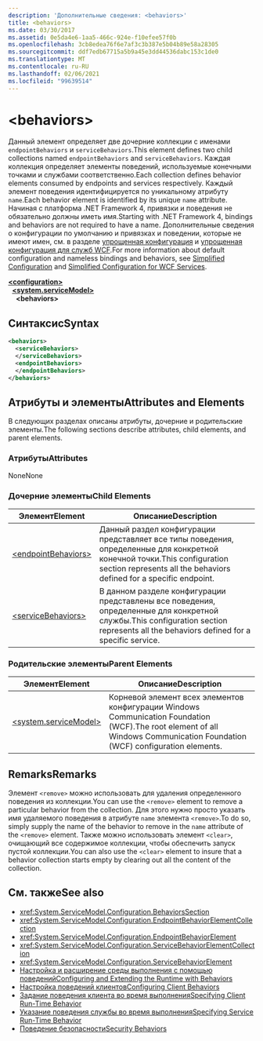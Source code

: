 ```yaml
---
description: 'Дополнительные сведения: <behaviors>'
title: <behaviors>
ms.date: 03/30/2017
ms.assetid: 0e5da4e6-1aa5-466c-924e-f10efee57f0b
ms.openlocfilehash: 3cb8edea76f6e7af3c3b387e5b04b89e58a28305
ms.sourcegitcommit: ddf7edb67715a5b9a45e3dd44536dabc153c1de0
ms.translationtype: MT
ms.contentlocale: ru-RU
ms.lasthandoff: 02/06/2021
ms.locfileid: "99639514"
---
```

# \<behaviors>

<span data-ttu-id="d2779-102">Данный элемент определяет две дочерние коллекции с именами `endpointBehaviors` и `serviceBehaviors`.</span><span class="sxs-lookup"><span data-stu-id="d2779-102">This element defines two child collections named `endpointBehaviors` and `serviceBehaviors`.</span></span>  <span data-ttu-id="d2779-103">Каждая коллекция определяет элементы поведений, используемые конечными точками и службами соответственно.</span><span class="sxs-lookup"><span data-stu-id="d2779-103">Each collection defines behavior elements consumed by endpoints and services respectively.</span></span> <span data-ttu-id="d2779-104">Каждый элемент поведения идентифицируется по уникальному атрибуту `name`.</span><span class="sxs-lookup"><span data-stu-id="d2779-104">Each behavior element is identified by its unique `name` attribute.</span></span> <span data-ttu-id="d2779-105">Начиная с платформа .NET Framework 4, привязки и поведения не обязательно должны иметь имя.</span><span class="sxs-lookup"><span data-stu-id="d2779-105">Starting with .NET Framework 4, bindings and behaviors are not required to have a name.</span></span> <span data-ttu-id="d2779-106">Дополнительные сведения о конфигурации по умолчанию и привязках и поведении, которые не имеют имен, см. в разделе [упрощенная конфигурация](../../../wcf/simplified-configuration.md) и [упрощенная конфигурация для служб WCF](../../../wcf/samples/simplified-configuration-for-wcf-services.md).</span><span class="sxs-lookup"><span data-stu-id="d2779-106">For more information about default configuration and nameless bindings and behaviors, see [Simplified Configuration](../../../wcf/simplified-configuration.md) and [Simplified Configuration for WCF Services](../../../wcf/samples/simplified-configuration-for-wcf-services.md).</span></span>  
  
[**\<configuration>**](../configuration-element.md)\
&nbsp;&nbsp;[**\<system.serviceModel>**](system-servicemodel.md)\
&nbsp;&nbsp;&nbsp;&nbsp;**\<behaviors>**  
  
## <a name="syntax"></a><span data-ttu-id="d2779-107">Синтаксис</span><span class="sxs-lookup"><span data-stu-id="d2779-107">Syntax</span></span>  
  
```xml  
<behaviors>
  <serviceBehaviors>
  </serviceBehaviors>
  <endpointBehaviors>
  </endpointBehaviors>
</behaviors>
```  
  
## <a name="attributes-and-elements"></a><span data-ttu-id="d2779-108">Атрибуты и элементы</span><span class="sxs-lookup"><span data-stu-id="d2779-108">Attributes and Elements</span></span>  

 <span data-ttu-id="d2779-109">В следующих разделах описаны атрибуты, дочерние и родительские элементы.</span><span class="sxs-lookup"><span data-stu-id="d2779-109">The following sections describe attributes, child elements, and parent elements.</span></span>  
  
### <a name="attributes"></a><span data-ttu-id="d2779-110">Атрибуты</span><span class="sxs-lookup"><span data-stu-id="d2779-110">Attributes</span></span>  

 <span data-ttu-id="d2779-111">None</span><span class="sxs-lookup"><span data-stu-id="d2779-111">None</span></span>  
  
### <a name="child-elements"></a><span data-ttu-id="d2779-112">Дочерние элементы</span><span class="sxs-lookup"><span data-stu-id="d2779-112">Child Elements</span></span>  
  
|<span data-ttu-id="d2779-113">Элемент</span><span class="sxs-lookup"><span data-stu-id="d2779-113">Element</span></span>|<span data-ttu-id="d2779-114">Описание</span><span class="sxs-lookup"><span data-stu-id="d2779-114">Description</span></span>|  
|-------------|-----------------|  
|[\<endpointBehaviors>](endpointbehaviors.md)|<span data-ttu-id="d2779-115">Данный раздел конфигурации представляет все типы поведения, определенные для конкретной конечной точки.</span><span class="sxs-lookup"><span data-stu-id="d2779-115">This configuration section represents all the behaviors defined for a specific endpoint.</span></span>|  
|[\<serviceBehaviors>](servicebehaviors.md)|<span data-ttu-id="d2779-116">В данном разделе конфигурации представлены все поведения, определенные для конкретной службы.</span><span class="sxs-lookup"><span data-stu-id="d2779-116">This configuration section represents all the behaviors defined for a specific service.</span></span>|  
  
### <a name="parent-elements"></a><span data-ttu-id="d2779-117">Родительские элементы</span><span class="sxs-lookup"><span data-stu-id="d2779-117">Parent Elements</span></span>  
  
|<span data-ttu-id="d2779-118">Элемент</span><span class="sxs-lookup"><span data-stu-id="d2779-118">Element</span></span>|<span data-ttu-id="d2779-119">Описание</span><span class="sxs-lookup"><span data-stu-id="d2779-119">Description</span></span>|  
|-------------|-----------------|  
|[\<system.serviceModel>](system-servicemodel.md)|<span data-ttu-id="d2779-120">Корневой элемент всех элементов конфигурации Windows Communication Foundation (WCF).</span><span class="sxs-lookup"><span data-stu-id="d2779-120">The root element of all Windows Communication Foundation (WCF) configuration elements.</span></span>|  
  
## <a name="remarks"></a><span data-ttu-id="d2779-121">Remarks</span><span class="sxs-lookup"><span data-stu-id="d2779-121">Remarks</span></span>  

 <span data-ttu-id="d2779-122">Элемент `<remove>` можно использовать для удаления определенного поведения из коллекции.</span><span class="sxs-lookup"><span data-stu-id="d2779-122">You can use the `<remove>` element to remove a particular behavior from the collection.</span></span> <span data-ttu-id="d2779-123">Для этого нужно просто указать имя удаляемого поведения в атрибуте `name` элемента `<remove>`.</span><span class="sxs-lookup"><span data-stu-id="d2779-123">To do so, simply supply the name of the behavior to remove in the `name` attribute of the `<remove>` element.</span></span>  <span data-ttu-id="d2779-124">Также можно использовать элемент `<clear>`, очищающий все содержимое коллекции, чтобы обеспечить запуск пустой коллекции.</span><span class="sxs-lookup"><span data-stu-id="d2779-124">You can also use the `<clear>` element to insure that a behavior collection starts empty by clearing out all the content of the collection.</span></span>  
  
## <a name="see-also"></a><span data-ttu-id="d2779-125">См. также</span><span class="sxs-lookup"><span data-stu-id="d2779-125">See also</span></span>

- <xref:System.ServiceModel.Configuration.BehaviorsSection>
- <xref:System.ServiceModel.Configuration.EndpointBehaviorElementCollection>
- <xref:System.ServiceModel.Configuration.EndpointBehaviorElement>
- <xref:System.ServiceModel.Configuration.ServiceBehaviorElementCollection>
- <xref:System.ServiceModel.Configuration.ServiceBehaviorElement>
- [<span data-ttu-id="d2779-126">Настройка и расширение среды выполнения с помощью поведений</span><span class="sxs-lookup"><span data-stu-id="d2779-126">Configuring and Extending the Runtime with Behaviors</span></span>](../../../wcf/extending/configuring-and-extending-the-runtime-with-behaviors.md)
- [<span data-ttu-id="d2779-127">Настройка поведений клиентов</span><span class="sxs-lookup"><span data-stu-id="d2779-127">Configuring Client Behaviors</span></span>](../../../wcf/configuring-client-behaviors.md)
- [<span data-ttu-id="d2779-128">Задание поведения клиента во время выполнения</span><span class="sxs-lookup"><span data-stu-id="d2779-128">Specifying Client Run-Time Behavior</span></span>](../../../wcf/specifying-client-run-time-behavior.md)
- [<span data-ttu-id="d2779-129">Указание поведения службы во время выполнения</span><span class="sxs-lookup"><span data-stu-id="d2779-129">Specifying Service Run-Time Behavior</span></span>](../../../wcf/specifying-service-run-time-behavior.md)
- [<span data-ttu-id="d2779-130">Поведение безопасности</span><span class="sxs-lookup"><span data-stu-id="d2779-130">Security Behaviors</span></span>](../../../wcf/feature-details/security-behaviors-in-wcf.md)
